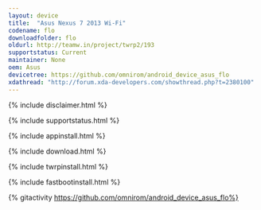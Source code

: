 ```yaml
---
layout: device
title:  "Asus Nexus 7 2013 Wi-Fi"
codename: flo
downloadfolder: flo
oldurl: http://teamw.in/project/twrp2/193
supportstatus: Current
maintainer: None
oem: Asus
devicetree: https://github.com/omnirom/android_device_asus_flo
xdathread: "http://forum.xda-developers.com/showthread.php?t=2380100"
---
```


{% include disclaimer.html %}

{% include supportstatus.html %}

{% include appinstall.html %}

{% include download.html %}

{% include twrpinstall.html %}

{% include fastbootinstall.html %}

{% gitactivity  https://github.com/omnirom/android_device_asus_flo%}
